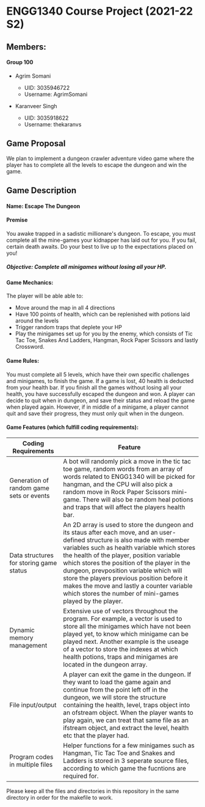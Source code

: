# ENGG1340 Course Project (2021-22 S2)

## Members: 
#### Group 100
- Agrim Somani
  - UID: 3035946722
  - Username: AgrimSomani

- Karanveer Singh
  - UID: 3035918622
  - Username: thekaranvs
  
## Game Proposal
We plan to implement a dungeon crawler adventure video game where the player has to complete all the levels to escape the dungeon and win the game.

## Game Description
#### Name: Escape The Dungeon

#### Premise
You awake trapped in a sadistic millionare's dungeon. To escape, you must complete all the mine-games your kidnapper has laid out for you. If you fail, certain death awaits. Do your best to live up to the expectations placed on you!

##### Objective: Complete all minigames without losing all your HP.

#### Game Mechanics: 
The player will be able able to: 
- Move around the map in all 4 directions
- Have 100 points of health, which can be replenished with potions laid around the levels 
- Trigger random traps that deplete your HP
- Play the minigames set up for you by the enemy, which consists of Tic Tac Toe, Snakes And Ladders, Hangman, Rock Paper Scissors and lastly Crossword.

#### Game Rules:
You must complete all 5 levels, which have their own specific challenges and minigames, to finish the game. If a game is lost, 40 health is deducted from your health bar. If you finish all the games without losing all your health, you have successfully escaped the dungeon and won. A player can decide to quit when in dungeon, and save their status and reload the game when played again. However, if in middle of a minigame, a player cannot quit and save their progress, they must only quit when in the dungeon. 

#### Game Features (which fulfill coding requirements):

| Coding Requirements                      | Feature                                                                         |
| ---------------------------------------- | ------------------------------------------------------------------------------- |
| Generation of random game sets or events | A bot will randomly pick a move in the tic tac toe game, random words from an array of words related to ENGG1340 will be picked for hangman, and the CPU will also pick a random move in Rock Paper Scissors mini-game. There will also be random heal potions and traps that will affect the players health bar. |
| Data structures for storing game status  | An 2D array is used to store the dungeon and its staus after each move, and an user-defined structure is also made with member variables such as health variable which stores the health of the player, position variable which stores the position of the player in the dungeon, prevposition variable which will store the players previous position before it makes the move and lastly a counter variable which stores the number of mini-games played by the player.|
| Dynamic memory management                | Extensive use of vectors throughout the program. For example, a vector is used to store all the minigames which have not been played yet, to know which minigame can be played next. Another example is the useage of a vector to store the indexes at which health potions, traps and minigames are located in the dungeon array.|
| File input/output                        | A player can exit the game in the dungeon. If they want to load the game again and continue from the point left off in the dungeon, we will store the structure containing the health, level, traps object into an ofstream object.  When the player wants to play again, we can treat that same file as an ifstream object, and extract the level, health etc that the player had. |
| Program codes in multiple files          | Helper functions for a few minigames such as Hangman, Tic Tac Toe and Snakes and Ladders is stored in 3 seperate source files, according to which game the fucntions are required for.|

Please keep all the files and directories in this repository in the same directory in order for the makefile to work.
